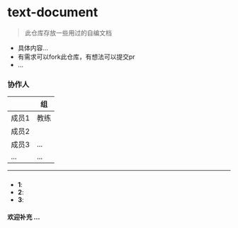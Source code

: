 # text-document
>  此仓库存放一些用过的自编文档
* 具体内容...
* 有需求可以fork此仓库，有想法可以提交pr
* ...
### 协作人

||**组**|
|---|---|
|成员1|教练|
|成员2||
|成员3|...|
|...|...|
---

### 

- **1**: 
- **2**: 
- **3**: 
#### 欢迎补充 ...

